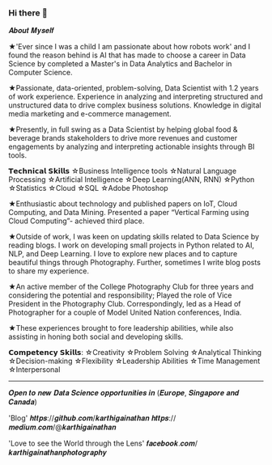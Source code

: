 ### Hi there 👋

𝑨𝒃𝒐𝒖𝒕 𝑴𝒚𝒔𝒆𝒍𝒇

★'Ever since I was a child I am passionate about how robots work' and I found the reason behind is AI that has made to choose a career in Data Science by completed a Master's in Data Analytics and Bachelor in Computer Science.

★Passionate, data-oriented, problem-solving, Data Scientist with 1.2 years of work experience. Experience in analyzing and interpreting structured and unstructured data to drive complex business solutions. Knowledge in digital media marketing and e-commerce management.

★Presently, in full swing as a Data Scientist by helping global food & beverage brands stakeholders to drive more revenues and customer engagements by analyzing and interpreting actionable insights through BI tools.

𝗧𝗲𝗰𝗵𝗻𝗶𝗰𝗮𝗹 𝗦𝗸𝗶𝗹𝗹𝘀
☆Business Intelligence tools
☆Natural Language Processing
☆Artificial Intelligence
☆Deep Learning(ANN, RNN)
☆Python
☆Statistics
☆Cloud
☆SQL
☆Adobe Photoshop

★Enthusiastic about technology and published papers on IoT, Cloud Computing, and Data Mining. Presented a paper “Vertical Farming using Cloud Computing”- achieved third place.

★Outside of work, I was keen on updating skills related to Data Science by reading blogs. I work on developing small projects in Python related to AI, NLP, and Deep Learning. I love to explore new places and to capture beautiful things through Photography. Further, sometimes I write blog posts to share my experience.

★An active member of the College Photography Club for three years and considering the potential and responsibility; Played the role of Vice President in the Photography Club. Correspondingly, led as a Head of Photographer for a couple of Model United Nation conferences, India. 

★These experiences brought to fore leadership abilities, while also assisting in honing both social and developing skills.

𝗖𝗼𝗺𝗽𝗲𝘁𝗲𝗻𝗰𝘆 𝗦𝗸𝗶𝗹𝗹𝘀: 
☆Creativity 
☆Problem Solving
☆Analytical Thinking
☆Decision-making
☆Flexibility
☆Leadership Abilities
☆Time Management
☆Interpersonal

**************************************************************
𝑶𝒑𝒆𝒏 𝒕𝒐 𝒏𝒆𝒘 𝑫𝒂𝒕𝒂 𝑺𝒄𝒊𝒆𝒏𝒄𝒆 𝒐𝒑𝒑𝒐𝒓𝒕𝒖𝒏𝒊𝒕𝒊𝒆𝒔 𝒊𝒏 (𝑬𝒖𝒓𝒐𝒑𝒆, 𝑺𝒊𝒏𝒈𝒂𝒑𝒐𝒓𝒆 𝒂𝒏𝒅 𝑪𝒂𝒏𝒂𝒅𝒂)


'Blog'
𝒉𝒕𝒕𝒑𝒔://𝒈𝒊𝒕𝒉𝒖𝒃.𝒄𝒐𝒎/𝒌𝒂𝒓𝒕𝒉𝒊𝒈𝒂𝒊𝒏𝒂𝒕𝒉𝒂𝒏
𝒉𝒕𝒕𝒑𝒔://𝒎𝒆𝒅𝒊𝒖𝒎.𝒄𝒐𝒎/@𝒌𝒂𝒓𝒕𝒉𝒊𝒈𝒂𝒊𝒏𝒂𝒕𝒉𝒂𝒏

'Love to see the World through the Lens'
𝒇𝒂𝒄𝒆𝒃𝒐𝒐𝒌.𝒄𝒐𝒎/𝒌𝒂𝒓𝒕𝒉𝒊𝒈𝒂𝒊𝒏𝒂𝒕𝒉𝒂𝒏𝒑𝒉𝒐𝒕𝒐𝒈𝒓𝒂𝒑𝒉𝒚 

<!--
**karthigainathan/karthigainathan** is a ✨ _special_ ✨ repository because its `README.md` (this file) appears on your GitHub profile.
